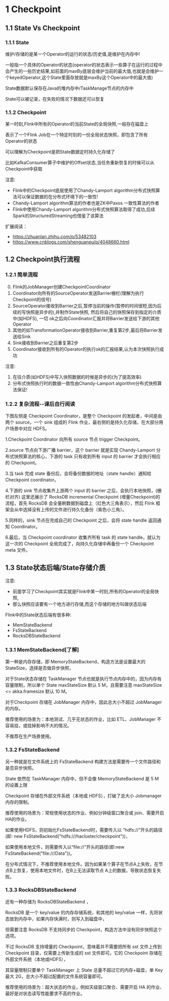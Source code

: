 # 1 Checkpoint

## 1.1 State Vs Checkpoint

### 1.1.1 State
维护/存储的是某一个Operator的运行的状态/历史值,是维护在内存中!

一般指一个具体的Operator的状态(operator的状态表示一些算子在运行的过程中会产生的一些历史结果,如前面的maxBy底层会维护当前的最大值,也就是会维护一个keyedOperator,这个State里面存放就是maxBy这个Operator中的最大值)

State数据默认保存在Java的堆内存中/TaskManage节点的内存中

State可以被记录，在失败的情况下数据还可以恢复

### 1.1.2 Checkpoint
某一时刻,Flink中所有的Operator的当前State的全局快照,一般存在磁盘上

表示了一个Flink Job在一个特定时刻的一份全局状态快照，即包含了所有Operator的状态

可以理解为Checkpoint是把State数据定时持久化存储了

比如KafkaConsumer算子中维护的Offset状态,当任务重新恢复的时候可以从Checkpoint中获取

注意:
- Flink中的Checkpoint底层使用了Chandy-Lamport algorithm分布式快照算法可以保证数据的在分布式环境下的一致性!
- Chandy-Lamport algorithm算法的作者也是ZK中Paxos 一致性算法的作者
- Flink中使用Chandy-Lamport algorithm分布式快照算法取得了成功,后续Spark的StructuredStreaming也借鉴了该算法

扩展阅读：
- https://zhuanlan.zhihu.com/p/53482103
- https://www.cnblogs.com/shenguanpu/p/4048660.html

## 1.2 Checkpoint执行流程

### 1.2.1 简单流程

0. Flink的JobManager创建CheckpointCoordinator
1. Coordinator向所有的SourceOperator发送Barrier栅栏(理解为执行Checkpoint的信号)
2. SourceOperator接收到Barrier之后,暂停当前的操作(暂停的时间很短,因为后续的写快照是异步的),并制作State快照, 然后将自己的快照保存到指定的介质中(如HDFS), 一切 ok之后向Coordinator汇报并将Barrier发送给下游的其他Operator
3. 其他的如TransformationOperator接收到Barrier,重复第2步,最后将Barrier发送给Sink
4. Sink接收到Barrier之后重复第2步
5. Coordinator接收到所有的Operator的执行ok的汇报结果,认为本次快照执行成功

注意:
1. 在往介质(如HDFS)中写入快照数据的时候是异步的(为了提高效率)
2. 分布式快照执行时的数据一致性由Chandy-Lamport algorithm分布式快照算法保证!

### 1.2.2 复杂流程--课后自行阅读
下图左侧是 Checkpoint Coordinator，是整个 Checkpoint 的发起者，中间是由两个 source，一个 sink 组成的 Flink 作业，最右侧的是持久化存储，在大部分用户场景中对应 HDFS。

1.Checkpoint Coordinator 向所有 source 节点 trigger Checkpoint。



2.source 节点向下游广播 barrier，这个 barrier 就是实现 Chandy-Lamport 分布式快照算法的核心，下游的 task 只有收到所有 input 的 barrier 才会执行相应的 Checkpoint。



3.当 task 完成 state 备份后，会将备份数据的地址（state handle）通知给 Checkpoint coordinator。


4.下游的 sink 节点收集齐上游两个 input 的 barrier 之后，会执行本地快照，(栅栏对齐)
这里还展示了 RocksDB incremental Checkpoint (增量Checkpoint)的流程，首先 RocksDB 会全量刷数据到磁盘上（红色大三角表示），然后 Flink 框架会从中选择没有上传的文件进行持久化备份（紫色小三角）。



5.同样的，sink 节点在完成自己的 Checkpoint 之后，会将 state handle 返回通知 Coordinator。



6.最后，当 Checkpoint coordinator 收集齐所有 task 的 state handle，就认为这一次的 Checkpoint 全局完成了，向持久化存储中再备份一个 Checkpoint meta 文件。


## 1.3 State状态后端/State存储介质
注意:
- 前面学习了Checkpoint其实就是Flink中某一时刻,所有的Operator的全局快照,
- 那么快照应该要有一个地方进行存储,而这个存储的地方叫做状态后端

Flink中的State状态后端有很多种:
- MemStateBackend 
- FsStateBackend 
- RocksDBStateBackend

### 1.3.1 MemStateBackend[了解]
第一种是内存存储，即 MemoryStateBackend，构造方法是设置最大的StateSize，选择是否做异步快照，

对于State状态存储在 TaskManager 节点也就是执行节点内存中的，因为内存有容量限制，所以单个 State maxStateSize 默认 5 M，且需要注意 maxStateSize <= akka.framesize 默认 10 M。

对于Checkpoint 存储在 JobManager 内存中，因此总大小不超过 JobManager 的内存。

推荐使用的场景为：本地测试、几乎无状态的作业，比如 ETL、JobManager 不容易挂，或挂掉影响不大的情况。

不推荐在生产场景使用。

### 1.3.2 FsStateBackend
另一种就是在文件系统上的 FsStateBackend 构建方法是需要传一个文件路径和是否异步快照。

State 依然在 TaskManager 内存中，但不会像 MemoryStateBackend 是 5 M 的设置上限

Checkpoint 存储在外部文件系统（本地或 HDFS），打破了总大小 Jobmanager 内存的限制。

推荐使用的场景为：常规使用状态的作业、例如分钟级窗口聚合或 join、需要开启HA的作业。

如果使用HDFS，则初始化FsStateBackend时，需要传入以 “hdfs://”开头的路径(即: new FsStateBackend("hdfs:///hacluster/checkpoint"))，

如果使用本地文件，则需要传入以“file://”开头的路径(即:new FsStateBackend("file:///Data"))。

在分布式情况下，不推荐使用本地文件。因为如果某个算子在节点A上失败，在节点B上恢复，使用本地文件时，在B上无法读取节点 A上的数据，导致状态恢复失败。

### 1.3.3 RocksDBStateBackend
还有一种存储为 RocksDBStateBackend ，

RocksDB 是一个 key/value 的内存存储系统，和其他的 key/value 一样，先将状态放到内存中，如果内存快满时，则写入到磁盘中，

但需要注意 RocksDB 不支持同步的 Checkpoint，构造方法中没有同步快照这个选项。

不过 RocksDB 支持增量的 Checkpoint，意味着并不需要把所有 sst 文件上传到 Checkpoint 目录，仅需要上传新生成的 sst 文件即可。它的 Checkpoint 存储在外部文件系统（本地或HDFS），

其容量限制只要单个 TaskManager 上 State 总量不超过它的内存+磁盘，单 Key最大 2G，总大小不超过配置的文件系统容量即可。

推荐使用的场景为：超大状态的作业，例如天级窗口聚合、需要开启 HA 的作业、最好是对状态读写性能要求不高的作业。